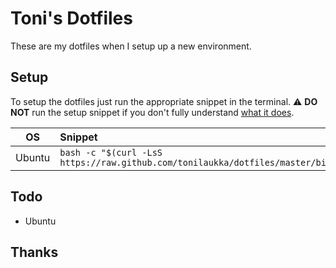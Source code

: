 # Toni's Dotfiles

These are my dotfiles when I setup up a new environment.

## Setup
To setup the dotfiles just run the appropriate snippet in the terminal.
:warning: **DO NOT** run the setup snippet if you don't fully
understand [what it does](bin/install.sh).

| OS | Snippet |
|:---:|:---|
| Ubuntu | `bash -c "$(curl -LsS https://raw.github.com/tonilaukka/dotfiles/master/bin/install.sh)"` |


## Todo
- Ubuntu

## Thanks

